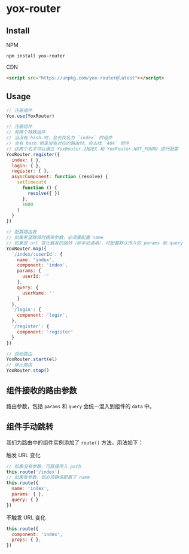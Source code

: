 # yox-router

## Install

NPM

```shell
npm install yox-router
```

CDN

```html
<script src="https://unpkg.com/yox-router@latest"></script>
```

## Usage

```javascript
// 注册插件
Yox.use(YoxRouter)

// 注册组件
// 有两个特殊组件
// 当没有 hash 时，会去找名为 `index` 的组件
// 当有 hash 但是没有对应的路由时，会去找 `404` 组件
// 这两个名字可以通过 YoxRouter.INDEX 和 YoxRouter.NOT_FOUND 进行配置
YoxRouter.register({
  index: { },
  login: { },
  register: { },
  asyncComponent: function (resolve) {
    setTimeout(
      function () {
        resolve({ })
      },
      1000
    )
  }
})

// 配置路由表
// 如果希望跳转时携带参数，必须要配置 name
// 如果是 url 变化触发的跳转（非手动调用），可配置默认传入的 params 和 query
YoxRouter.map({
  '/index/:userId': {
    name: 'index',
    component: 'index',
    params: {
      userId: ''
    },
    query: {
      userName: ''
    }
  },
  '/login': {
    component: 'login',
  },
  '/register': {
    component: 'register'
  }
})

// 启动路由
YoxRouter.start(el)
// 停止路由
YoxRouter.stop()

```

## 组件接收的路由参数

路由参数，包括 `params` 和 `query` 会统一混入到组件的 `data` 中。

## 组件手动跳转

我们为路由中的组件实例添加了 `route()` 方法，用法如下：

触发 URL 变化

```javascript
// 如果没有参数，可直接传入 path
this.route('/index')
// 如果有参数，则必须确保配置了 name
this.route({
  name: 'index',
  params: { },
  query: { }
})
```

不触发 URL 变化

```javascript
this.route({
  component: 'index',
  props: { },
})
```
